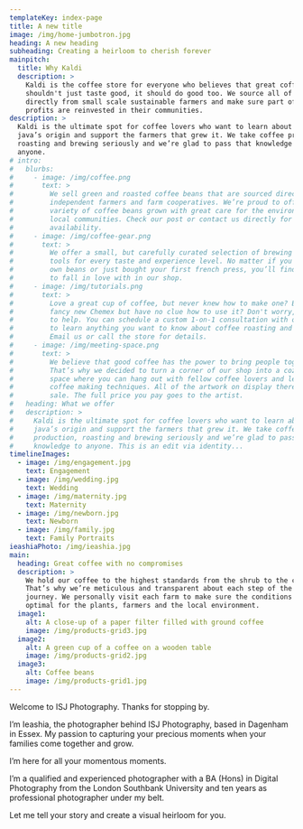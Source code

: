 ```yaml
---
templateKey: index-page
title: A new title
image: /img/home-jumbotron.jpg
heading: A new heading
subheading: Creating a heirloom to cherish forever
mainpitch:
  title: Why Kaldi
  description: >
    Kaldi is the coffee store for everyone who believes that great coffee
    shouldn't just taste good, it should do good too. We source all of our beans
    directly from small scale sustainable farmers and make sure part of the
    profits are reinvested in their communities.
description: >
  Kaldi is the ultimate spot for coffee lovers who want to learn about their
  java’s origin and support the farmers that grew it. We take coffee production,
  roasting and brewing seriously and we’re glad to pass that knowledge to
  anyone.
# intro:
#   blurbs:
#     - image: /img/coffee.png
#       text: >
#         We sell green and roasted coffee beans that are sourced directly from
#         independent farmers and farm cooperatives. We’re proud to offer a
#         variety of coffee beans grown with great care for the environment and
#         local communities. Check our post or contact us directly for current
#         availability.
#     - image: /img/coffee-gear.png
#       text: >
#         We offer a small, but carefully curated selection of brewing gear and
#         tools for every taste and experience level. No matter if you roast your
#         own beans or just bought your first french press, you’ll find a gadget
#         to fall in love with in our shop.
#     - image: /img/tutorials.png
#       text: >
#         Love a great cup of coffee, but never knew how to make one? Bought a
#         fancy new Chemex but have no clue how to use it? Don't worry, we’re here
#         to help. You can schedule a custom 1-on-1 consultation with our baristas
#         to learn anything you want to know about coffee roasting and brewing.
#         Email us or call the store for details.
#     - image: /img/meeting-space.png
#       text: >
#         We believe that good coffee has the power to bring people together.
#         That’s why we decided to turn a corner of our shop into a cozy meeting
#         space where you can hang out with fellow coffee lovers and learn about
#         coffee making techniques. All of the artwork on display there is for
#         sale. The full price you pay goes to the artist.
#   heading: What we offer
#   description: >
#     Kaldi is the ultimate spot for coffee lovers who want to learn about their
#     java’s origin and support the farmers that grew it. We take coffee
#     production, roasting and brewing seriously and we’re glad to pass that
#     knowledge to anyone. This is an edit via identity...
timelineImages:
  - image: /img/engagement.jpg
    text: Engagement
  - image: /img/wedding.jpg
    text: Wedding
  - image: /img/maternity.jpg
    text: Maternity
  - image: /img/newborn.jpg
    text: Newborn
  - image: /img/family.jpg
    text: Family Portraits
ieashiaPhoto: /img/ieashia.jpg
main:
  heading: Great coffee with no compromises
  description: >
    We hold our coffee to the highest standards from the shrub to the cup.
    That’s why we’re meticulous and transparent about each step of the coffee’s
    journey. We personally visit each farm to make sure the conditions are
    optimal for the plants, farmers and the local environment.
  image1:
    alt: A close-up of a paper filter filled with ground coffee
    image: /img/products-grid3.jpg
  image2:
    alt: A green cup of a coffee on a wooden table
    image: /img/products-grid2.jpg
  image3:
    alt: Coffee beans
    image: /img/products-grid1.jpg
---
```

Welcome to ISJ Photography. Thanks for stopping by. 

I’m Ieashia, the photographer behind ISJ Photography, based in Dagenham in Essex. My passion to capturing your precious moments when your families come together and grow. 

I’m here for all your momentous moments. 

I’m a qualified and experienced photographer with a BA (Hons) in Digital Photography from the London Southbank University and ten years as professional photographer under my belt. 

Let me tell your story and create a visual heirloom for you.

